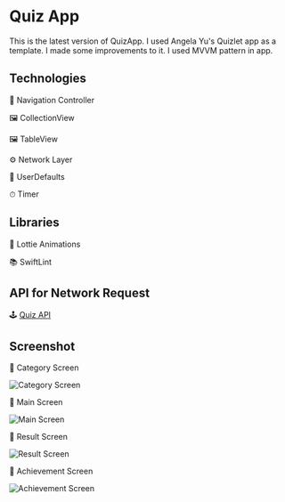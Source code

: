# Quiz App

This is the latest version of QuizApp. I used Angela Yu's Quizlet app as a template. I made some improvements to it. I used MVVM pattern in app.

## Technologies


🚏 Navigation Controller

🖼 CollectionView

🖼 TableView

⚙️ Network Layer

💾 UserDefaults



⏱ Timer


## Libraries

🌠 Lottie Animations

📚 SwiftLint

## API for Network Request

🕹 [Quiz API](https://quizapi.io/)

## Screenshot

📌 Category Screen             

![Category Screen](https://user-images.githubusercontent.com/58213594/162629131-e22d05b2-e8fb-475e-81ad-41310407eced.png)

📌 Main Screen

![Main Screen](https://user-images.githubusercontent.com/58213594/162629302-ff5a16a8-c204-4031-9b78-f547012d5a8d.png)

📌 Result Screen

![Result Screen](https://user-images.githubusercontent.com/58213594/162629484-b3523111-9b34-4d5c-8052-b8280c2d1827.png)

📌 Achievement Screen

![Achievement Screen](https://user-images.githubusercontent.com/58213594/162629489-25c1b6ce-0893-4db3-b832-e412aaa7a2b3.png)









